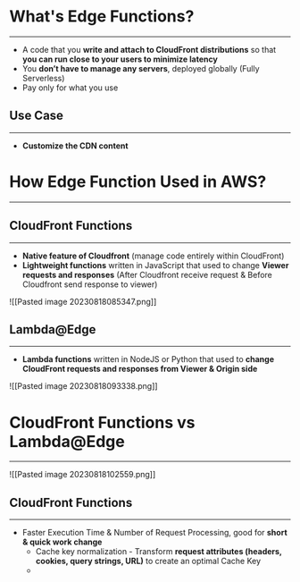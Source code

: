 # What's Edge Functions?
---

* A code that you **write and attach to CloudFront distributions** so that **you can run close to your users to minimize latency**
* You **don’t have to manage any servers**, deployed globally (Fully Serverless)
* Pay only for what you use

## Use Case
---

* **Customize the CDN content**

# How Edge Function Used in AWS?
---

## CloudFront Functions
---

* **Native feature of Cloudfront** (manage code entirely within CloudFront)
* **Lightweight functions** written in JavaScript that used to change **Viewer requests and responses** (After Cloudfront receive request & Before Cloudfront send response to viewer)

![[Pasted image 20230818085347.png]]

## Lambda@Edge
----

* **Lambda functions** written in NodeJS or Python that used to **change CloudFront requests and responses from Viewer & Origin side**

![[Pasted image 20230818093338.png]]

# CloudFront Functions vs Lambda@Edge
---

![[Pasted image 20230818102559.png]]

## CloudFront Functions
---

* Faster Execution Time & Number of Request Processing, good for **short & quick work change**
	* Cache key normalization - Transform **request attributes (headers, cookies, query strings, URL)** to create an optimal Cache Key
	* 
